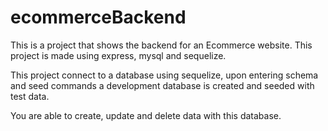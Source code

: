 # ecommerceBackend
This is a project that shows the backend for an Ecommerce website.
This project is made using express, mysql and sequelize.
 
 This project connect to a database using sequelize, upon entering schema and seed commands a development database is created and seeded with test data.

 You are able to create, update and delete data with this database.
